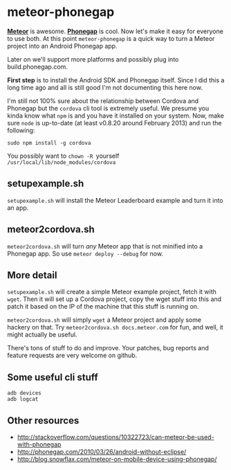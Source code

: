 meteor-phonegap
===============

**[Meteor](http://meteor.com/)** is awesome. **[Phonegap](http://phonegap.com/)** is cool. Now let's make it easy
for everyone to use both. At this point `meteor-phonegap` is a quick way to turn a Meteor project into an Android Phonegap app.

Later on we'll support more platforms and possibly plug into build.phonegap.com.

**First step** is to install the Android SDK and Phonegap itself.
Since I did this a long time ago and all is still good I'm not
documenting this here now.

I'm still not 100% sure about the relationship between Cordova and
Phonegap but the `cordova` cli tool is extremely useful. We presume you
kinda know what `npm` is and you have it installed on your system.
Now, make sure `node` is up-to-date (at least v0.8.20 around February
2013) and run the following:

    sudo npm install -g cordova

You possibly want to `chown -R `yourself` /usr/local/lib/node_modules/cordova` 


setupexample.sh
---------------

`setupexample.sh` will install the Meteor Leaderboard example and turn it into an app.


meteor2cordova.sh
-----------------

`meteor2cordova.sh` will turn *any* Meteor app that is not minified into a Phonegap app.
So use `meteor deploy --debug` for now.


More detail
-----------

`setupexample.sh` will create a simple Meteor example project, fetch it
with `wget`.  Then it will set up a Cordova project, copy the wget
stuff into this and patch it based on the IP of the machine that this
stuff is running on.

`meteor2cordova.sh` will simply `wget` a Meteor project and apply some hackery on that.
Try `meteor2cordova.sh docs.meteor.com` for fun, and well, it might actually be useful.


There's tons of stuff to do and improve. Your patches, bug reports and feature requests are very welcome on github.



Some useful cli stuff
---------------------

    adb devices
    adb logcat


Other resources
---------------

* http://stackoverflow.com/questions/10322723/can-meteor-be-used-with-phonegap
* http://phonegap.com/2010/03/26/android-without-eclipse/
* http://blog.snowflax.com/meteor-on-mobile-device-using-phonegap/




